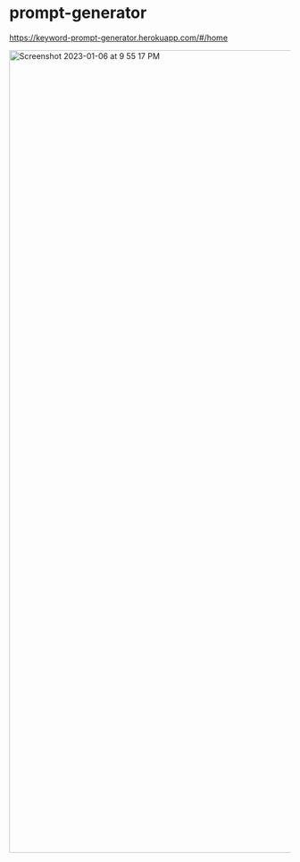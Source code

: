 # prompt-generator

https://keyword-prompt-generator.herokuapp.com/#/home

<img width="1436" alt="Screenshot 2023-01-06 at 9 55 17 PM" src="https://user-images.githubusercontent.com/85810386/211130114-3fd7190d-c047-4f7d-b662-fea978c24629.png">
